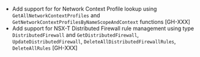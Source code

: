 * Add support for for Network Context Profile lookup using `GetAllNetworkContextProfiles` and
  `GetNetworkContextProfilesByNameScopeAndContext` functions [GH-XXX]
* Add support for NSX-T Distributed Firewall rule management using type `DistributedFirewall` and
`GetDistributedFirewall`, `UpdateDistributedFirewall`, `DeleteAllDistributedFirewallRules`,
`DeleteAllRules` [GH-XXX]
